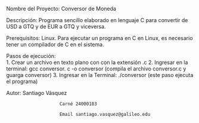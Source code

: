 Nombre del Proyecto:    Conversor de Moneda

Descripción:            Programa sencillo elaborado en lenguaje C para convertir de USD a GTQ y de EUR a GTQ y viceversa.

Prerequisitos:          Linux. Para ejecutar un programa en C en Linux, es necesario tener un compilador de C en el sistema.

Pasos de ejecución:     
                        1. Crear un archivo en texto plano con con la extensión .c
                        2. Ingresar en la terminal: gcc conversor. c -o conversor (compila el archivo conversor.c y guarga conversor)
                        3. Ingresar en la Terminal: ./conversor (este paso ejecuta el programa)
                        
Autor:                  Santiago Vásquez

                        Carné 24000183
                        
                        Email santiago.vasquez@galileo.edu
